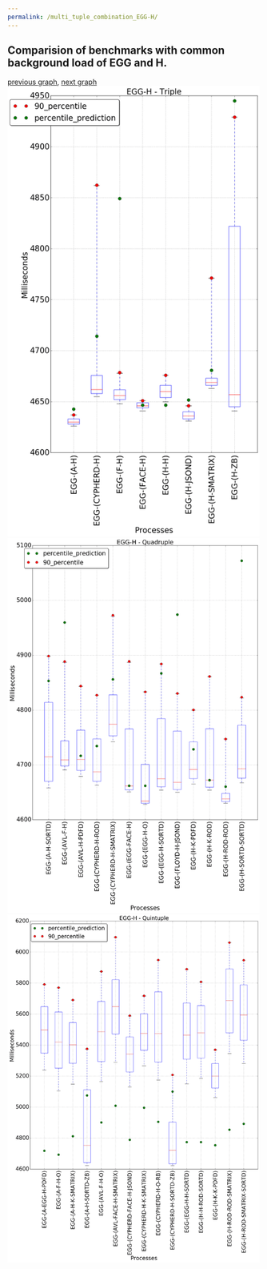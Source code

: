 ```yaml
---
permalink: /multi_tuple_combination_EGG-H/
---
```



## Comparision of benchmarks with common background load of EGG and H.

[previous graph](../multi_tuple_combination_EGG-F/), [next graph](../multi_tuple_combination_EGG-JSOND/)
![graph figure](./images/triple/EGG/EGG-H_box.png)![graph figure](./images/quadruple/EGG/EGG-H_box.png)![graph figure](./images/quintuple/EGG/EGG-H_box.png)